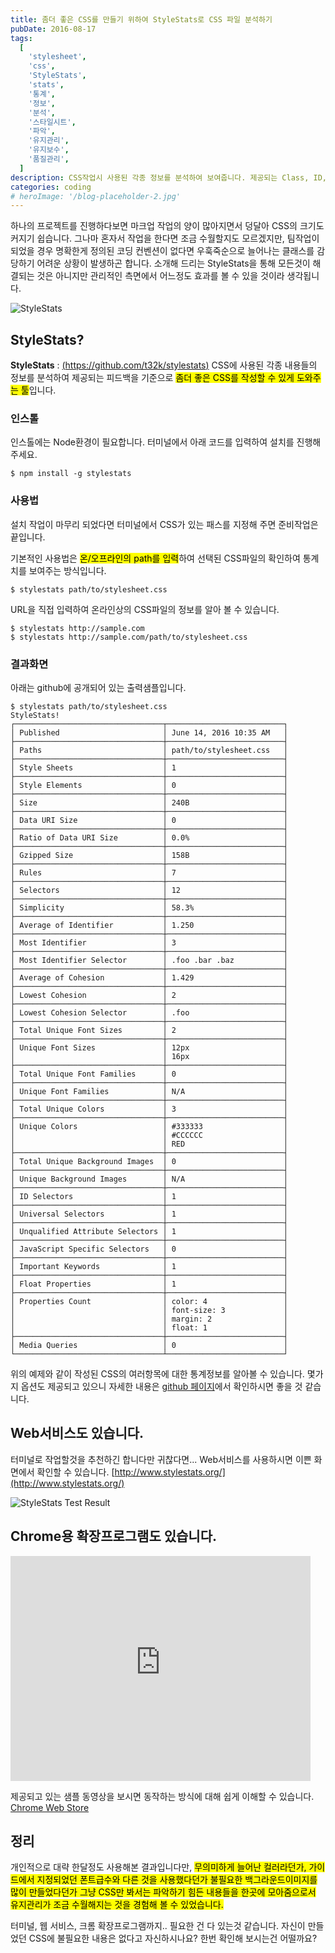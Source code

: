 ```yaml
---
title: 좀더 좋은 CSS를 만들기 위하여 StyleStats로 CSS 파일 분석하기
pubDate: 2016-08-17
tags:
  [
    'stylesheet',
    'css',
    'StyleStats',
    'stats',
    '통계',
    '정보',
    '분석',
    '스타일시트',
    '파악',
    '유지관리',
    '유지보수',
    '품질관리',
  ]
description: CSS작업시 사용된 각종 정보를 분석하여 보여줍니다. 제공되는 Class, ID, Font Size등의 여러 통계정보를 파악하여 좀더 좋은 CSS 파일을 작성할 수 있게 도와주는 툴인 StyleStats에 대한 소개입니다.
categories: coding
# heroImage: '/blog-placeholder-2.jpg'
---
```


하나의 프로젝트를 진행하다보면 마크업 작업의 양이 많아지면서 덩달아 CSS의 크기도 커지기 쉽습니다. 그나마 혼자서 작업을 한다면 조금 수월할지도 모르겠지만, 팀작업이 되었을 경우 명확한게 정의된 코딩 컨벤션이 없다면 우훅죽순으로 늘어나는 클래스를 감당하기 어려운 상황이 발생하곤 합니다. 소개해 드리는 StyleStats을 통해 모든것이 해결되는 것은 아니지만 관리적인 측면에서 어느정도 효과를 볼 수 있을 것이라 생각됩니다.

![StyleStats](https://farm9.staticflickr.com/8164/28416524243_2dc70dfc67_c.jpg '스크린샷')

## StyleStats?

**StyleStats** : [(https://github.com/t32k/stylestats)](https://github.com/t32k/stylestats)
CSS에 사용된 각종 내용들의 정보를 분석하여 제공되는 피드백을 기준으로 <mark>좀더 좋은 CSS를 작성할 수 있게 도와주는 툴</mark>입니다.

### 인스톨

인스톨에는 Node환경이 필요합니다.
터미널에서 아래 코드를 입력하여 설치를 진행해 주세요.

```
$ npm install -g stylestats
```

### 사용법

설치 작업이 마무리 되었다면 터미널에서 CSS가 있는 패스를 지정해 주면 준비작업은 끝입니다.

기본적인 사용법은 <mark>온/오프라인의 path를 입력</mark>하여 선택된 CSS파일의 확인하여 통계치를 보여주는 방식입니다.

```
$ stylestats path/to/stylesheet.css
```

URL을 직접 입력하여 온라인상의 CSS파일의 정보를 알아 볼 수 있습니다.

```
$ stylestats http://sample.com
$ stylestats http://sample.com/path/to/stylesheet.css
```

### 결과화면

아래는 github에 공개되어 있는 출력샘플입니다.

```
$ stylestats path/to/stylesheet.css
StyleStats!
┌─────────────────────────────────┬──────────────────────────┐
│ Published                       │ June 14, 2016 10:35 AM   │
├─────────────────────────────────┼──────────────────────────┤
│ Paths                           │ path/to/stylesheet.css   │
├─────────────────────────────────┼──────────────────────────┤
│ Style Sheets                    │ 1                        │
├─────────────────────────────────┼──────────────────────────┤
│ Style Elements                  │ 0                        │
├─────────────────────────────────┼──────────────────────────┤
│ Size                            │ 240B                     │
├─────────────────────────────────┼──────────────────────────┤
│ Data URI Size                   │ 0                        │
├─────────────────────────────────┼──────────────────────────┤
│ Ratio of Data URI Size          │ 0.0%                     │
├─────────────────────────────────┼──────────────────────────┤
│ Gzipped Size                    │ 158B                     │
├─────────────────────────────────┼──────────────────────────┤
│ Rules                           │ 7                        │
├─────────────────────────────────┼──────────────────────────┤
│ Selectors                       │ 12                       │
├─────────────────────────────────┼──────────────────────────┤
│ Simplicity                      │ 58.3%                    │
├─────────────────────────────────┼──────────────────────────┤
│ Average of Identifier           │ 1.250                    │
├─────────────────────────────────┼──────────────────────────┤
│ Most Identifier                 │ 3                        │
├─────────────────────────────────┼──────────────────────────┤
│ Most Identifier Selector        │ .foo .bar .baz           │
├─────────────────────────────────┼──────────────────────────┤
│ Average of Cohesion             │ 1.429                    │
├─────────────────────────────────┼──────────────────────────┤
│ Lowest Cohesion                 │ 2                        │
├─────────────────────────────────┼──────────────────────────┤
│ Lowest Cohesion Selector        │ .foo                     │
├─────────────────────────────────┼──────────────────────────┤
│ Total Unique Font Sizes         │ 2                        │
├─────────────────────────────────┼──────────────────────────┤
│ Unique Font Sizes               │ 12px                     │
│                                 │ 16px                     │
├─────────────────────────────────┼──────────────────────────┤
│ Total Unique Font Families      │ 0                        │
├─────────────────────────────────┼──────────────────────────┤
│ Unique Font Families            │ N/A                      │
├─────────────────────────────────┼──────────────────────────┤
│ Total Unique Colors             │ 3                        │
├─────────────────────────────────┼──────────────────────────┤
│ Unique Colors                   │ #333333                  │
│                                 │ #CCCCCC                  │
│                                 │ RED                      │
├─────────────────────────────────┼──────────────────────────┤
│ Total Unique Background Images  │ 0                        │
├─────────────────────────────────┼──────────────────────────┤
│ Unique Background Images        │ N/A                      │
├─────────────────────────────────┼──────────────────────────┤
│ ID Selectors                    │ 1                        │
├─────────────────────────────────┼──────────────────────────┤
│ Universal Selectors             │ 1                        │
├─────────────────────────────────┼──────────────────────────┤
│ Unqualified Attribute Selectors │ 1                        │
├─────────────────────────────────┼──────────────────────────┤
│ JavaScript Specific Selectors   │ 0                        │
├─────────────────────────────────┼──────────────────────────┤
│ Important Keywords              │ 1                        │
├─────────────────────────────────┼──────────────────────────┤
│ Float Properties                │ 1                        │
├─────────────────────────────────┼──────────────────────────┤
│ Properties Count                │ color: 4                 │
│                                 │ font-size: 3             │
│                                 │ margin: 2                │
│                                 │ float: 1                 │
├─────────────────────────────────┼──────────────────────────┤
│ Media Queries                   │ 0                        │
└─────────────────────────────────┴──────────────────────────┘
```

위의 예제와 같이 작성된 CSS의 여러항목에 대한 통계정보를 알아볼 수 있습니다.
몇가지 옵션도 제공되고 있으니 자세한 내용은 [github 페이지](https://github.com/t32k/stylestats)에서 확인하시면 좋을 것 같습니다.

## Web서비스도 있습니다.

터미널로 작업할것을 추천하긴 합니다만 귀찮다면...
Web서비스를 사용하시면 이쁜 화면에서 확인할 수 있습니다.
[http://www.stylestats.org/](http://www.stylestats.org/)

![StyleStats Test Result](https://c1.staticflickr.com/9/8502/28911552472_c12989bb42_z.jpg '스크린샷')

## Chrome용 확장프로그램도 있습니다.

<iframe width="480" height="360" src="https://www.youtube-nocookie.com/embed/pLcUPM6m8gw?rel=0" frameborder="0" allowfullscreen></iframe>

제공되고 있는 샘플 동영상을 보시면 동작하는 방식에 대해 쉽게 이해할 수 있습니다.
[Chrome Web Store](https://chrome.google.com/webstore/detail/stylestats-a-tool-for-wri/lgbcioahebkgkdiljpgcdaghejijioki)

## 정리

개인적으로 대략 한달정도 사용해본 결과입니다만, <mark>무의미하게 늘어난 컬러라던가, 가이드에서 지정되었던 폰트급수와 다른 것을 사용했다던가 불필요한 백그라운드이미지를 많이 만들었다던가 그냥 CSS만 봐서는 파악하기 힘든 내용들을 한곳에 모아줌으로서 유지관리가 조금 수월해지는 것을 경험해 볼 수 있었습니다.</mark>

터미널, 웹 서비스, 크롬 확장프로그램까지.. 필요한 건 다 있는것 같습니다.
자신이 만들었던 CSS에 불필요한 내용은 없다고 자신하시나요? 한번 확인해 보시는건 어떨까요?
